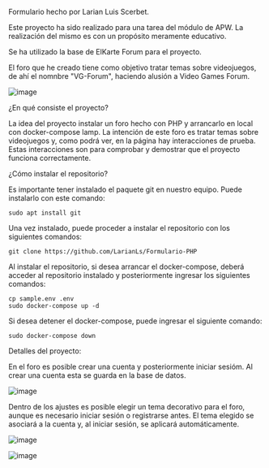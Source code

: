 Formulario hecho por Larian Luis Scerbet.

Este proyecto ha sido realizado para una tarea del módulo de APW.
La realización del mismo es con un propósito meramente educativo.

Se ha utilizado la base de ElKarte Forum para el proyecto.

El foro que he creado tiene como objetivo tratar temas sobre videojuegos, de ahí
el nomnbre "VG-Forum", haciendo alusión a Video Games Forum.

![image](https://github.com/LarianLs/ForoPHP/assets/152109074/4ecd251a-ab6d-4c5a-9213-c4cfe8fee86a)



¿En qué consiste el proyecto?

La idea del proyecto instalar un foro hecho con PHP y arrancarlo en local
con docker-compose lamp.
La intención de este foro es tratar temas sobre videojuegos y, como podrá ver,
en la página hay interacciones de prueba. Estas interacciones son para comprobar
y demostrar que el proyecto funciona correctamente.





¿Cómo instalar el repositorio?

Es importante tener instalado el paquete git en nuestro equipo.
Puede instalarlo con este comando:

	sudo apt install git

Una vez instalado, puede proceder a instalar el repositorio con los siguientes comandos:

	git clone https://github.com/LarianLs/Formulario-PHP

Al instalar el repositorio, si desea arrancar el docker-compose, deberá acceder al repositorio
instalado y posteriormente ingresar los siguientes comandos:
	
	cp sample.env .env
	sudo docker-compose up -d

Si desea detener el docker-compose, puede ingresar el siguiente comando:

	sudo docker-compose down





Detalles del proyecto:

En el foro es posible crear una cuenta y posteriormente iniciar sesióm.
Al crear una cuenta esta se guarda en la base de datos.

![image](https://github.com/LarianLs/ForoPHP/assets/152109074/9c715ed5-43f8-4557-9ff2-47e1a5ba42a4)


Dentro de los ajustes es posible elegir un tema decorativo para el foro,
aunque es necesario iniciar sesión o registrarse antes. El tema elegido
se asociará a la cuenta y, al iniciar sesión, se aplicará automáticamente.

![image](https://github.com/LarianLs/ForoPHP/assets/152109074/0c56fdd1-d456-49ff-8890-522c851ef018)


![image](https://github.com/LarianLs/ForoPHP/assets/152109074/e8d149d7-ec4a-4d4a-b70d-35ceb77cdf5b)




	
